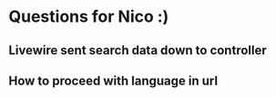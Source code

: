 # Questions for Nico :)

## Livewire sent search data down to controller

## How to proceed with language in url
